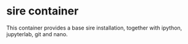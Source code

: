 # sire container

This container provides a base sire installation, together with 
ipython, jupyterlab, git and nano.

